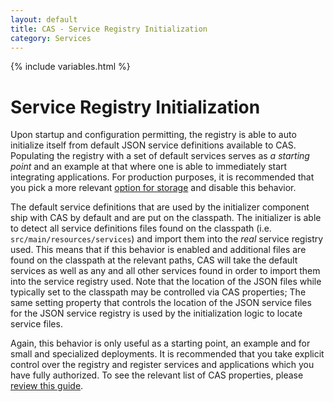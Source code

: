 ```yaml
---
layout: default
title: CAS - Service Registry Initialization
category: Services
---
```


{% include variables.html %}

# Service Registry Initialization

Upon startup and configuration permitting, the registry is able to auto initialize itself from default JSON service definitions available to CAS. Populating the registry with a set of default services serves as *a starting point* and an example at that where one is able to immediately start integrating applications. For production purposes, it is recommended that you pick a more relevant [option for storage](Service-Management.html) and disable this behavior.

The default service definitions that are used by the initializer component ship with CAS by default and are put on the classpath. The initializer is able to detect all service definitions files found on the classpath (i.e. `src/main/resources/services`) and import them into the *real* service registry used. This means that if this behavior is enabled and additional files are found on the classpath at the relevant paths, CAS will take the default services as well as any and all other services found in order to import them into the service registry used. Note that the location of the JSON files while typically set to the classpath may be controlled via CAS properties; The same setting property that controls the location of the JSON service files for the JSON service registry is used by the initialization logic to locate service files. 

Again, this behavior is only useful as a starting point, an example and for small and specialized deployments. It is recommended that you take explicit control over the registry and register services and applications which you have fully authorized. To see the relevant list of CAS properties, please [review this guide](../configuration/Configuration-Properties.html#service-registry).
